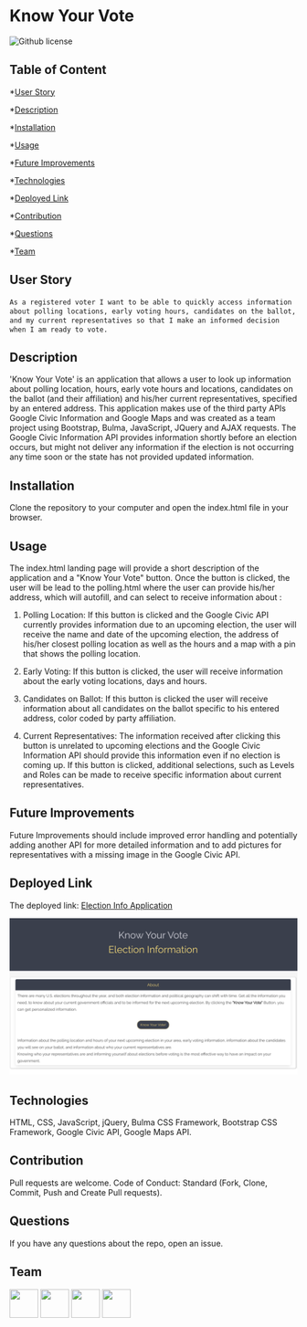 # Know Your Vote

![Github license](https://img.shields.io/badge/License-MIT-yellow.svg)

## Table of Content

*[User Story](#User)

*[Description](#Description)

*[Installation](#Installation)

*[Usage](#Usage)

*[Future Improvements](#Future)

*[Technologies](#Technologies)

*[Deployed Link](#Deployed)

*[Contribution](#Contribution)

*[Questions](#Questions)

*[Team](#Team)

## User Story

```
As a registered voter I want to be able to quickly access information about polling locations, early voting hours, candidates on the ballot, and my current representatives so that I make an informed decision when I am ready to vote.
```

## Description

'Know Your Vote' is an application that allows a user to look up information about polling location, hours, early vote hours and locations, candidates on the ballot (and their affiliation) and his/her current representatives, specified by an entered address. This application makes use of the third party APIs Google Civic Information and Google Maps and was created as a team project using Bootstrap, Bulma, JavaScript, JQuery and AJAX requests. The Google Civic Information API provides information shortly before an election occurs, but might not deliver any information if the election is not occurring any time soon or the state has not provided updated information. 

## Installation

Clone the repository to your computer and open the index.html file in your browser. 

## Usage

The index.html landing page will provide a short description of the application and a "Know Your Vote" button. Once the button is clicked, the user will be lead to the polling.html where the user can provide his/her address, which will autofill, and can select to receive information about :

1. Polling Location: If this button is clicked and the Google Civic API currently provides information due to an upcoming election, the user will receive the name and date of the upcoming election, the address of his/her closest polling location as well as the hours and a map with a pin that shows the polling location.

2. Early Voting: If this button is clicked, the user will receive information about the early voting locations, days and hours.

3. Candidates on Ballot: If this button is clicked the user will receive information about all candidates on the ballot specific to his entered address, color coded by party affiliation.

4. Current Representatives: The information received after clicking this button is unrelated to upcoming elections and the Google Civic Information API should provide this information even if no election is coming up. If this button is clicked, additional selections, such as Levels and Roles can be made to receive specific information about current representatives.

## Future Improvements

Future Improvements should include improved error handling and potentially adding another API for more detailed information and to add pictures for representatives with a missing image in the Google Civic API.

## Deployed Link

The deployed link: <a href="https://mvn410.github.io/Project-One/">Election Info Application</a>

<img src ="./assets/images/appCurrentDesign.png">

## Technologies

HTML, CSS, JavaScript, jQuery, Bulma CSS Framework, Bootstrap CSS Framework, Google Civic API, Google Maps API.

## Contribution

Pull requests are welcome. Code of Conduct: Standard (Fork, Clone, Commit, Push and Create Pull requests).

## Questions

If you have any questions about the repo, open an issue.

## Team

<img src="https://avatars0.githubusercontent.com/u/56233744?v=4" width ="50px" height="50px">  <img src="https://avatars3.githubusercontent.com/u/47950206?s=400&u=681e1ba0c36a7616c4b725b7eaa5d7e3a8fd1792&v=4" width ="50px" height="50px">  <img src="https://avatars2.githubusercontent.com/u/58318559?s=400&u=63867c02cab88408b90435182d87d4569f8095f2&v=4" width ="50px" height="50px">  <img src="https://avatars0.githubusercontent.com/u/58635628?s=400&u=74271d5cc9ef31824e6f94f1cbe266d3b4130f97&v=4" width ="50px" height="50px">
